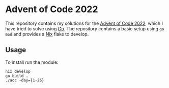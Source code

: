 # Advent of Code 2022

This repository contains my solutions for the [Advent of Code 2022][1], which I have tried to solve using [Go][2]. The repository contains a basic setup using `go mod` and provides a [Nix][3] flake to develop.

## Usage

To install run the module:

```shell
nix develop
go build .
./aoc -day={1-25}
```


[1]: https://adventofcode.com/2022
[2]: https://go.dev
[3]: https://nixos.org